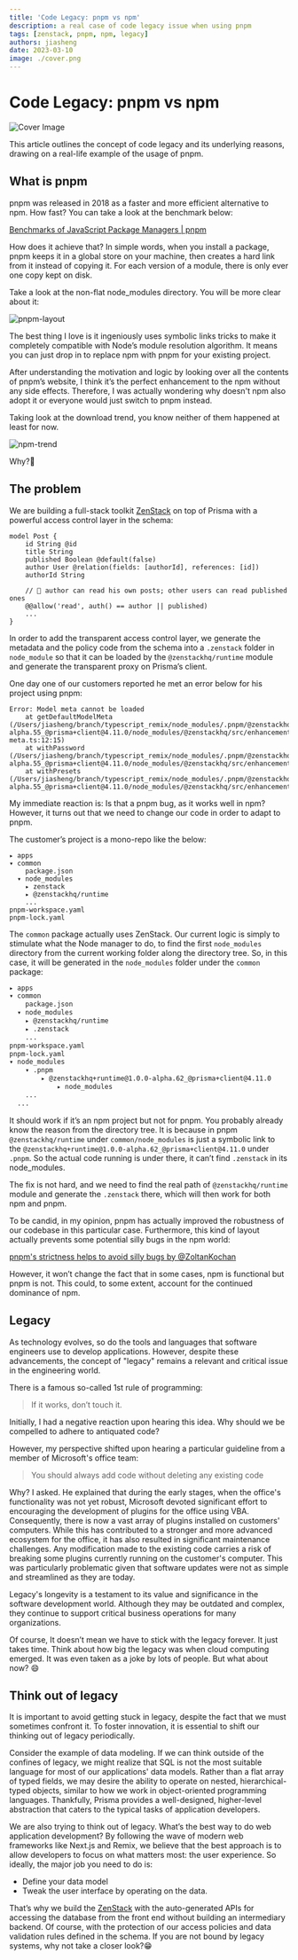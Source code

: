 ```yaml
---
title: 'Code Legacy: pnpm vs npm'
description: a real case of code legacy issue when using pnpm
tags: [zenstack, pnpm, npm, legacy]
authors: jiasheng
date: 2023-03-10
image: ./cover.png
---
```


# Code Legacy: pnpm vs npm

![Cover Image](cover.png)

This article outlines the concept of code legacy and its underlying reasons, drawing on a real-life example of the usage of pnpm.

<!--truncate-->

## What is pnpm

pnpm was released in 2018 as a faster and more efficient alternative to npm. How fast? You can take a look at the benchmark below:

[Benchmarks of JavaScript Package Managers | pnpm](https://pnpm.io/benchmarks)

How does it achieve that? In simple words, when you install a package, pnpm keeps it in a global store on your machine, then creates a hard link from it instead of copying it. For each version of a module, there is only ever one copy kept on disk.

Take a look at the non-flat node_modules directory. You will be more clear about it:

![pnpm-layout](https://user-images.githubusercontent.com/16688722/224260120-b2681029-b13b-4d7a-a140-897e4807639b.png)

The best thing I love is it ingeniously uses symbolic links tricks to make it completely compatible with Node’s module resolution algorithm. It means you can just drop in to replace npm with pnpm for your existing project.

After understanding the motivation and logic by looking over all the contents of pnpm’s website, I think it’s the perfect enhancement to the npm without any side effects. Therefore, I was actually wondering why doesn't npm also adopt it or everyone would just switch to pnpm instead.

Taking look at the download trend, you know neither of them happened at least for now.

![npm-trend](https://user-images.githubusercontent.com/16688722/224260117-9253b112-1413-42e8-aa68-9553b846305b.png)

Why?🤔

## The problem

We are building a full-stack toolkit [ZenStack](https://zenstack.dev/?utm_campaign=devto&utm_medium=organic&utm_content=legacy) on top of Prisma with a powerful access control layer in the schema:

```tsx
model Post {
    id String @id
    title String
    published Boolean @default(false)
    author User @relation(fields: [authorId], references: [id])
    authorId String

    // 🔐 author can read his own posts; other users can read published ones
    @@allow('read', auth() == author || published)
    ...
}
```

In order to add the transparent access control layer, we generate the metadata and the policy code from the schema into a `.zenstack` folder in `node_module` so that it can be loaded by the `@zenstackhq/runtime` module and generate the transparent proxy on Prisma’s client.

One day one of our customers reported he met an error below for his project using pnpm:

```tsx
Error: Model meta cannot be loaded
    at getDefaultModelMeta (/Users/jiasheng/branch/typescript_remix/node_modules/.pnpm/@zenstackhq+runtime@1.0.0-alpha.55_@prisma+client@4.11.0/node_modules/@zenstackhq/src/enhancements/model-meta.ts:12:15)
    at withPassword (/Users/jiasheng/branch/typescript_remix/node_modules/.pnpm/@zenstackhq+runtime@1.0.0-alpha.55_@prisma+client@4.11.0/node_modules/@zenstackhq/src/enhancements/password.ts:16:56)
    at withPresets (/Users/jiasheng/branch/typescript_remix/node_modules/.pnpm/@zenstackhq+runtime@1.0.0-alpha.55_@prisma+client@4.11.0/node_modules/@zenstackhq/src/enhancements/preset.ts:25:44)

```

My immediate reaction is: Is that a pnpm bug, as it works well in npm? However, it turns out that we need to change our code in order to adapt to pnpm.

The customer’s project is a mono-repo like the below:

```
▸ apps
▾ common
    package.json
  ▾ node_modules
    ▸ zenstack
    ▸ @zenstackhq/runtime
    ...
pnpm-workspace.yaml
pnpm-lock.yaml
```

The `common` package actually uses ZenStack. Our current logic is simply to stimulate what the Node manager to do, to find the first `node_modules` directory from the current working folder along the directory tree. So, in this case, it will be generated in the `node_modules` folder under the `common` package:

```bash
▸ apps
▾ common
    package.json
  ▾ node_modules
    ▸ @zenstackhq/runtime
    ▸ .zenstack
    ...
pnpm-workspace.yaml
pnpm-lock.yaml
▾ node_modules
    ▾ .pnpm
        ▸ @zenstackhq+runtime@1.0.0-alpha.62_@prisma+client@4.11.0
            ▸ node_modules
    ...
  ...
```

It should work if it’s an npm project but not for pnpm. You probably already know the reason from the directory tree. It is because in pnpm `@zenstackhq/runtime` under `common/node_modules` is just a symbolic link to the `@zenstackhq+runtime@1.0.0-alpha.62_@prisma+client@4.11.0` under `.pnpm`. So the actual code running is under there, it can’t find `.zenstack` in its node_modules.

The fix is not hard, and we need to find the real path of `@zenstackhq/runtime` module and generate the `.zenstack` there, which will then work for both npm and pnpm.

To be candid, in my opinion, pnpm has actually improved the robustness of our codebase in this particular case. Furthermore, this kind of layout actually prevents some potential silly bugs in the npm world:

[pnpm's strictness helps to avoid silly bugs by @ZoltanKochan](https://www.kochan.io/nodejs/pnpms-strictness-helps-to-avoid-silly-bugs.html)

However, it won’t change the fact that in some cases, npm is functional but pnpm is not. This could, to some extent, account for the continued dominance of npm.

## Legacy

As technology evolves, so do the tools and languages that software engineers use to develop applications. However, despite these advancements, the concept of "legacy" remains a relevant and critical issue in the engineering world.

There is a famous so-called 1st rule of programming:

> If it works, don’t touch it.

Initially, I had a negative reaction upon hearing this idea. Why should we be compelled to adhere to antiquated code?

However, my perspective shifted upon hearing a particular guideline from a member of Microsoft's office team:

> You should always add code without deleting any existing code

Why? I asked. He explained that during the early stages, when the office's functionality was not yet robust, Microsoft devoted significant effort to encouraging the development of plugins for the office using VBA. Consequently, there is now a vast array of plugins installed on customers' computers. While this has contributed to a stronger and more advanced ecosystem for the office, it has also resulted in significant maintenance challenges. Any modification made to the existing code carries a risk of breaking some plugins currently running on the customer's computer. This was particularly problematic given that software updates were not as simple and streamlined as they are today.

Legacy's longevity is a testament to its value and significance in the software development world. Although they may be outdated and complex, they continue to support critical business operations for many organizations.

Of course, It doesn’t mean we have to stick with the legacy forever. It just takes time. Think about how big the legacy was when cloud computing emerged. It was even taken as a joke by lots of people. But what about now? 😄

## Think out of legacy

It is important to avoid getting stuck in legacy, despite the fact that we must sometimes confront it. To foster innovation, it is essential to shift our thinking out of legacy periodically.

Consider the example of data modeling. If we can think outside of the confines of legacy, we might realize that SQL is not the most suitable language for most of our applications' data models. Rather than a flat array of typed fields, we may desire the ability to operate on nested, hierarchical-typed objects, similar to how we work in object-oriented programming languages. Thankfully, Prisma provides a well-designed, higher-level abstraction that caters to the typical tasks of application developers.

We are also trying to think out of legacy. What’s the best way to do web application development? By following the wave of modern web frameworks like Next.js and Remix, we believe that the best approach is to allow developers to focus on what matters most: the user experience. So ideally, the major job you need to do is:

-   Define your data model
-   Tweak the user interface by operating on the data.

That’s why we build the [ZenStack](https://zenstack.dev/?utm_campaign=devto&utm_medium=organic&utm_content=legacy) with the auto-generated APIs for accessing the database from the front end without building an intermediary backend. Of course, with the protection of our access policies and data validation rules defined in the schema. If you are not bound by legacy systems, why not take a closer look?😁
